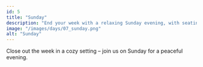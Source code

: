 ```yaml
---
id: 5
title: "Sunday"
description: "End your week with a relaxing Sunday evening, with seating available at 5:00 PM and 7:00 PM."
image: "/images/days/07_sunday.png"
alt: "Sunday"
---
```


Close out the week in a cozy setting – join us on Sunday for a peaceful evening.
